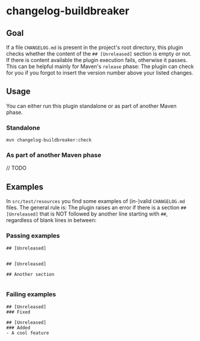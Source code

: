 # changelog-buildbreaker
## Goal
If a file `CHANGELOG.md` is present in the project's root directory, this plugin checks whether the content of the 
`## [Unreleased]` section is empty or not. If there is content available the plugin execution fails, otherwise it 
passes. This can be helpful mainly for Maven's `release` phase: The plugin can check for you if you forgot to insert
the version number above your listed changes.  

## Usage
You can either run this plugin standalone or as part of another Maven phase.

### Standalone
```
mvn changelog-buildbreaker:check
```

### As part of another Maven phase
// TODO

## Examples
In `src/test/resources` you find some examples of (in-)valid `CHANGELOG.md` files. The general rule is: The plugin
raises an error if there is a section `## [Unreleased]` that is NOT followed by another line starting with `##`,
regardless of blank lines in between:

### Passing examples
```
## [Unreleased]
 
```

```
## [Unreleased]
 
## Another section
 
```

### Failing examples
```
## [Unreleased]
### Fixed
```

```
## [Unreleased]
### Added
- A cool feature
```
